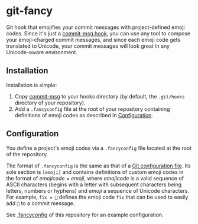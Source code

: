 # git-fancy
Git hook that emojifies your commit messages with project-defined emoji
codes. Since it's just a [commit-msg hook], you can use any tool to
compose your emoji-charged commit messages, and since each emoji code
gets translated to Unicode, your commit messages will look great in any
Unicode-aware environment.

<!-- Links -->
[commit-msg hook]: https://git-scm.com/docs/githooks#_commit_msg


## Installation
Installation is simple:
1. Copy [commit-msg] to your hooks directory (by default, the
`.git/hooks` directory of your repository).
2. Add a `.fancyconfig` file at the root of your repository containing
definitions of emoji codes as described in [Configuration].

<!-- Links -->
[commit-msg]: commit-msg
[Configuration]: #configuration


## Configuration
You define a project's emoji codes via a `.fancyconfig` file located at
the root of the repository.

The format of `.fancyconfig` is the same as that of a [Git configuration
file]. Its sole section is `[emoji]` and contains definitions of custom
emoji codes in the format of *emojicode = emoji*, where *emojicode* is a
valid sequence of ASCII characters (begins with a letter with subsequent
characters being letters, numbers or hyphens) and *emoji* a sequence of
Unicode characters. For example, `fix = 🐛` defines the emoji code `fix`
that can be used to easily add `🐛` to a commit message.

See [.fancyconfig] of this repository for an example configuration.

<!-- Links -->
[Git configuration file]: https://www.git-scm.com/docs/git-config#_configuration_file
[.fancyconfig]: .fancyconfig
